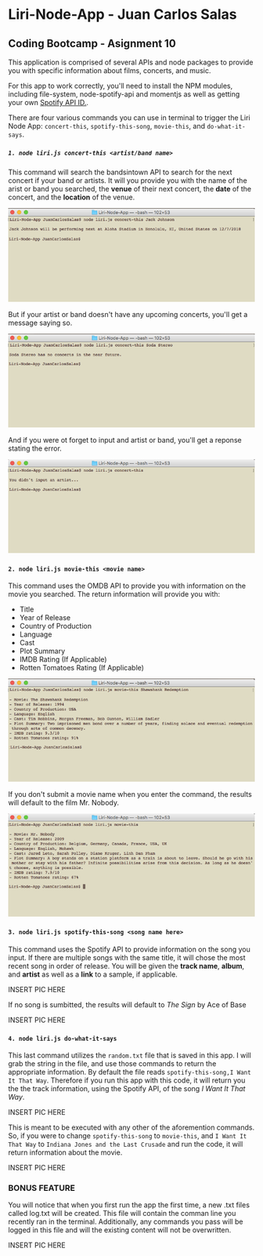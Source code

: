 # Liri-Node-App - Juan Carlos Salas
## Coding Bootcamp - Asignment 10

This application is comprised of several APIs and node packages to provide you with specific information about films, concerts, and music. 

For this app to work correctly, you'll need to install the NPM modules, including file-system, node-spotify-api and momentjs as well as getting your own [Spotify API ID.](https://developer.spotify.com/). 

There are four various commands you can use in terminal to trigger the Liri Node App: `concert-this`, `spotify-this-song`, `movie-this`, and `do-what-it-says`.
<br>

##### `1. node liri.js concert-this <artist/band name>`

This command will search the bandsintown API to search for the next concert if your band or artists. It will you provide you with the name of the arist or band you searched, the **venue** of their next concert, the **date** of the concert, and the **location** of the venue.

![concert-this-success](images/concert-this-success.png)

But if your artist or band doesn't have any upcoming concerts, you'll get a message saying so.

![concert-this-fail](images/concert-this-fail.png)

And if you were ot forget to input and artist or band, you'll get a reponse stating the error.

![concert-this-blank](images/concert-this-blank.png)
<br>

#### `2. node liri.js movie-this <movie name>`

This command uses the OMDB API to provide you with information on the movie you searched. The return information will provide you with:

* Title
* Year of Release
* Country of Production
* Language
* Cast
* Plot Summary
* IMDB Rating (If Applicable)
* Rotten Tomatoes Rating (If Applicable)

![movie-this-success](images/movie-this-success.png)

If you don't submit a movie name when you enter the command, the results will default to the film Mr. Nobody.

![movie-this-blank](images/movie-this-blank.png)

#### `3. node liri.js spotify-this-song <song name here>`

This command uses the Spotify API to provide information on the song you input. If there are multiple songs with the same title, it will chose the most recent song in order of release. You will be given the **track name**, **album**, and **artist** as well as a **link** to a sample, if applicable.

INSERT PIC HERE

If no song is sumbitted, the results will default to *The Sign* by Ace of Base

INSERT PIC HERE

#### `4. node liri.js do-what-it-says`

This last command utilizes the `random.txt` file that is saved in this app. I will grab the string in the file, and use those commands to return the appropriate information. By default the file reads `spotify-this-song,I Want It That Way`. Therefore if you run this app with this code, it will return you the the track information, using the Spotify API, of the song *I Want It That Way*.

INSERT PIC HERE

This is meant to be executed with any other of the aforemention commands. So, if you were to change `spotify-this-song` to `movie-this`, and `I Want It That Way` to `Indiana Jones and the Last Crusade` and run the code, it will return information about the movie.

INSERT PIC HERE


### **BONUS FEATURE**

You will notice that when you first run the app the first time, a new .txt files called log.txt will be created. This file will contain the comman line you recently ran in the terminal. Additionally, any commands you pass will be logged in this file and will the existing content will not be overwritten.

INSERT PIC HERE

